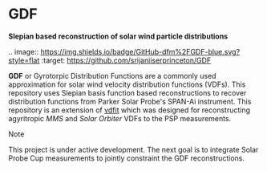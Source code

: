 GDF
===
**Slepian based reconstruction of solar wind particle distributions**

.. image:: https://img.shields.io/badge/GitHub-dfm%2FGDF-blue.svg?style=flat
    :target: https://github.com/srijaniiserprinceton/GDF

**GDF** or Gyrotorpic Distribution Functions are a commonly used approximation for solar wind velocity distribution functions (VDFs).
This repository uses Slepian basis function based reconstructions to recover distribution functions from Parker Solar Probe's SPAN-Ai
instrument. This repository is an extension of [vdfit](https://github.com/srijaniiserprinceton/VDF_paper1_ESA) which was designed for 
reconstructing agyritropic *MMS* and *Solar Orbiter* VDFs to the PSP measurements.

>[!NOTE]
>This project is under active development. The next goal is to integrate Solar Probe Cup measurements to jointly constraint the GDF reconstructions.
